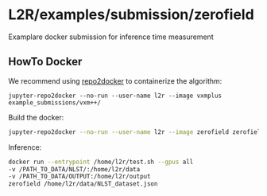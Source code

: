 
# L2R/examples/submission/zerofield

Examplare docker submission for inference time measurement

## HowTo Docker

We recommend using [repo2docker](https://github.com/jupyterhub/repo2docker) to containerize the algorithm:

`jupyter-repo2docker --no-run --user-name l2r --image vxmplus example_submissions/vxm++/`

Build the docker:

```bash
jupyter-repo2docker --no-run --user-name l2r --image zerofield zerofield/
```

Inference:

```bash
docker run --entrypoint /home/l2r/test.sh --gpus all 
-v /PATH_TO_DATA/NLST/:/home/l2r/data 
-v /PATH_TO_DATA/OUTPUT:/home/l2r/output 
zerofield /home/l2r/data/NLST_dataset.json
```

